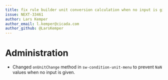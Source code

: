 ```yaml
---
title: fix rule builder unit conversion calculation when no input is given
issue: NEXT-33461
author: Lars Kemper
author_email: l.kemper@cicada.com
author_github: @LarsKemper
---
```

# Administration
* Changed `onUnitChange` method in `sw-condition-unit-menu` to prevent `NaN` values when no input is given.
